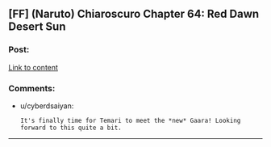 ## [FF] (Naruto) Chiaroscuro Chapter 64: Red Dawn Desert Sun

### Post:

[Link to content](https://www.fanfiction.net/s/11267384/64/Chiaroscuro)

### Comments:

- u/cyberdsaiyan:
  ```
  It's finally time for Temari to meet the *new* Gaara! Looking forward to this quite a bit.
  ```

---

